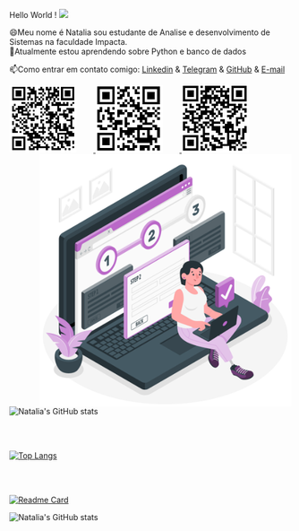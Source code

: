 Hello World !  <img src="https://github.com/TheDudeThatCode/TheDudeThatCode/blob/master/Assets/Earth.gif" width="24px">

😄Meu nome é Natalia sou estudante de Analise e desenvolvimento de Sistemas na faculdade Impacta.<br>
🌱Atualmente estou aprendendo sobre Python e banco de dados<br>

📫Como entrar em contato comigo:
[Linkedin](https://www.linkedin.com/in/natalia-aparecida-tavares) & [Telegram](https://t.me/Natyy15) & [GitHub](https://www.github.com/NataliaTavares) & <a href="mailto:natalia.tavares15@outlook.com">E-mail</a> 

<a href="https://www.linkedin.com/in/natalia-aparecida-tavares" target="_blank">
  <img src="linkedin.PNG"  width="120" height="120" style="margin-right: 30px" >
</a>
<a href="https://t.me/Natyy15" target="_blank">
  <img src="telegram.PNG"  width="120" height="120" style="margin-right: 30px" >
</a>

<a href="https://www.github.com/NataliaTavares" target="_blank">
  <img src="github.PNG"  width="120" height="120" >
</a>

<a href="https://storyset.com/data" target="_blank">
 <img align="right" width="450px" src="Completed steps-amico.png"> </a>

<br><br>

![Natalia's GitHub stats](https://github-readme-stats.vercel.app/api?username=NataliaTavares&show_icons=true&theme=radical&hide=prs,issues,contribs)

<br><br>

[![Top Langs](https://github-readme-stats.vercel.app/api/top-langs/?username=anuraghazra&layout=compact&)](https://github.com/anuraghazra/github-readme-stats)

<br><br>

[![Readme Card](https://github-readme-stats.vercel.app/api/pin/?username=NataliaTavares&show_owner&repo=QrCodes&show_owner&theme=dark)](https://github.com/NataliaTavares/QrCodes)













<!--
**NataliaTavares/NataliaTavares** is a ✨ _special_ ✨ repository because its `README.md` (this file) appears on your GitHub profile.

Here are some ideas to get you started:

- 🔭 I’m currently working on ...
- 🌱 I’m currently learning ...
- 👯 I’m looking to collaborate on ...
- 🤔 I’m looking for help with ...
- 💬 Ask me about ...
- 📫 How to reach me: ...
- 😄 Pronouns: ...
- ⚡ Fun fact: ...
-->

![Natalia's GitHub stats](https://github-readme-stats.vercel.app/api?username=NataliaTavares&show_icons=true&theme=radical)
